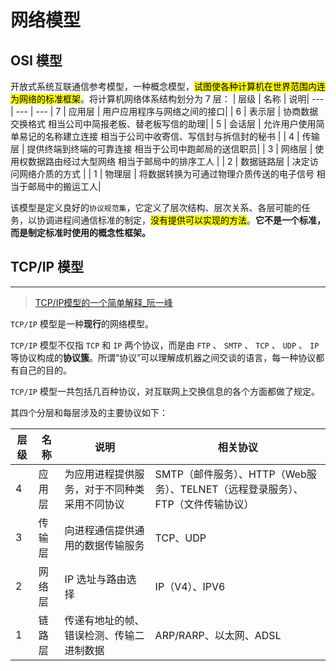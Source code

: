 # 网络模型
## OSI 模型
开放式系统互联通信参考模型，一种概念模型，<mark>试图使各种计算机在世界范围内连为网络的标准框架</mark>。将计算机网络体系结构划分为 7 层：
| 层级 | 名称 | 说明|
--- | --- | ---
| 7 | 应用层 | 用户应用程序与网络之间的接口|
| 6 | 表示层 | 协商数据交换格式 相当公司中简报老板、替老板写信的助理|
| 5 | 会话层 | 允许用户使用简单易记的名称建立连接 相当于公司中收寄信、写信封与拆信封的秘书 |
| 4 | 传输层 | 提供终端到终端的可靠连接 相当于公司中跑邮局的送信职员|
| 3 | 网络层 | 使用权数据路由经过大型网络 相当于邮局中的排序工人  |
| 2 | 数据链路层 | 决定访问网络介质的方式 |
| 1 | 物理层 | 将数据转换为可通过物理介质传送的电子信号 相当于邮局中的搬运工人|

该模型是定义良好的`协议规范集`，它定义了层次结构、层次关系、各层可能的任务，以协调进程间通信标准的制定，<mark>没有提供可以实现的方法</mark>。**它不是一个标准，而是制定标准时使用的概念性框架。**

## TCP/IP 模型
---

> [TCP/IP模型的一个简单解释_阮一峰](http://www.ruanyifeng.com/blog/2009/03/tcp-ip_model.html)

`TCP/IP` 模型是一种**现行**的网络模型。

`TCP/IP` 模型不仅指 `TCP` 和 `IP` 两个协议，而是由 `FTP` 、 `SMTP` 、 `TCP` 、 `UDP` 、 `IP` 等协议构成的**协议簇**。所谓“协议”可以理解成机器之间交谈的语言，每一种协议都有自己的目的。

 `TCP/IP` 模型一共包括几百种协议，对互联网上交换信息的各个方面都做了规定。

其四个分层和每层涉及的主要协议如下：

| 层级 | 名称 | 说明 | 相关协议 |
---|---|---|---
| 4 | 应用层 | 为应用进程提供服务，对于不同种类采用不同协议 | SMTP（邮件服务）、HTTP（Web服务）、TELNET（远程登录服务）、FTP（文件传输协议） |
| 3 | 传输层 | 向进程通信提供通用的数据传输服务| TCP、UDP|
| 2 | 网络层 | IP 选址与路由选择  | IP（V4）、IPV6 |
| 1 | 链路层 | 传递有地址的帧、错误检测、传输二进制数据  | ARP/RARP、以太网、ADSL |

